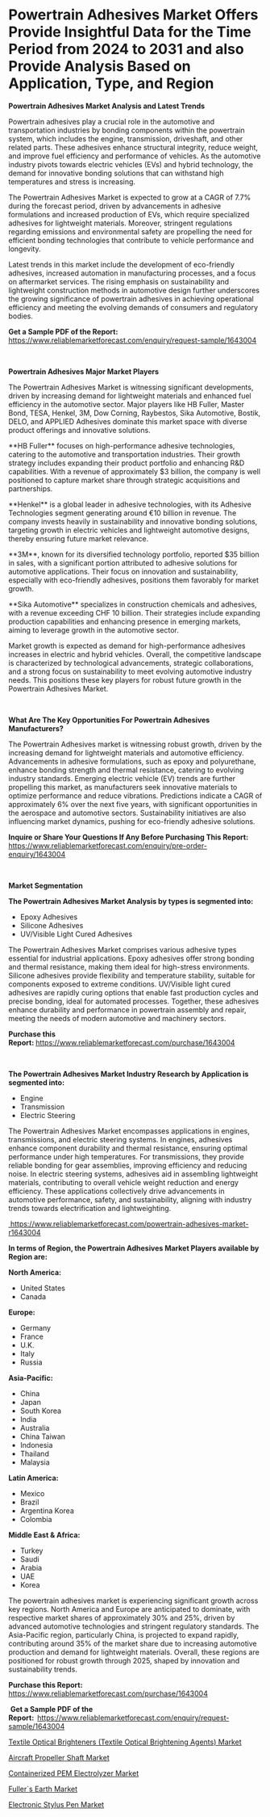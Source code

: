 <p><h1>Powertrain Adhesives Market Offers Provide Insightful Data for the Time Period from 2024 to 2031 and also Provide Analysis Based on Application, Type, and Region</h1></p><p><strong>Powertrain Adhesives Market Analysis and Latest Trends</strong></p>
<p><p>Powertrain adhesives play a crucial role in the automotive and transportation industries by bonding components within the powertrain system, which includes the engine, transmission, driveshaft, and other related parts. These adhesives enhance structural integrity, reduce weight, and improve fuel efficiency and performance of vehicles. As the automotive industry pivots towards electric vehicles (EVs) and hybrid technology, the demand for innovative bonding solutions that can withstand high temperatures and stress is increasing.</p><p>The Powertrain Adhesives Market is expected to grow at a CAGR of 7.7% during the forecast period, driven by advancements in adhesive formulations and increased production of EVs, which require specialized adhesives for lightweight materials. Moreover, stringent regulations regarding emissions and environmental safety are propelling the need for efficient bonding technologies that contribute to vehicle performance and longevity. </p><p>Latest trends in this market include the development of eco-friendly adhesives, increased automation in manufacturing processes, and a focus on aftermarket services. The rising emphasis on sustainability and lightweight construction methods in automotive design further underscores the growing significance of powertrain adhesives in achieving operational efficiency and meeting the evolving demands of consumers and regulatory bodies.</p></p>
<p><strong>Get a Sample PDF of the Report:&nbsp;</strong> <a href="https://www.reliablemarketforecast.com/enquiry/request-sample/1643004?utm_campaign=1082&utm_medium=2&utm_source=Github&utm_content=ia&utm_term=30102024&utm_id=powertrain-adhesives">https://www.reliablemarketforecast.com/enquiry/request-sample/1643004</a></p>
<p>&nbsp;</p>
<p><strong>Powertrain Adhesives Major Market Players</strong></p>
<p><p>The Powertrain Adhesives Market is witnessing significant developments, driven by increasing demand for lightweight materials and enhanced fuel efficiency in the automotive sector. Major players like HB Fuller, Master Bond, TESA, Henkel, 3M, Dow Corning, Raybestos, Sika Automotive, Bostik, DELO, and APPLIED Adhesives dominate this market space with diverse product offerings and innovative solutions.</p><p>**HB Fuller** focuses on high-performance adhesive technologies, catering to the automotive and transportation industries. Their growth strategy includes expanding their product portfolio and enhancing R&D capabilities. With a revenue of approximately $3 billion, the company is well positioned to capture market share through strategic acquisitions and partnerships.</p><p>**Henkel** is a global leader in adhesive technologies, with its Adhesive Technologies segment generating around €10 billion in revenue. The company invests heavily in sustainability and innovative bonding solutions, targeting growth in electric vehicles and lightweight automotive designs, thereby ensuring future market relevance.</p><p>**3M**, known for its diversified technology portfolio, reported $35 billion in sales, with a significant portion attributed to adhesive solutions for automotive applications. Their focus on innovation and sustainability, especially with eco-friendly adhesives, positions them favorably for market growth.</p><p>**Sika Automotive** specializes in construction chemicals and adhesives, with a revenue exceeding CHF 10 billion. Their strategies include expanding production capabilities and enhancing presence in emerging markets, aiming to leverage growth in the automotive sector.</p><p>Market growth is expected as demand for high-performance adhesives increases in electric and hybrid vehicles. Overall, the competitive landscape is characterized by technological advancements, strategic collaborations, and a strong focus on sustainability to meet evolving automotive industry needs. This positions these key players for robust future growth in the Powertrain Adhesives Market.</p></p>
<p>&nbsp;</p>
<p><strong>What Are The Key Opportunities For Powertrain Adhesives Manufacturers?</strong></p>
<p><p>The Powertrain Adhesives market is witnessing robust growth, driven by the increasing demand for lightweight materials and automotive efficiency. Advancements in adhesive formulations, such as epoxy and polyurethane, enhance bonding strength and thermal resistance, catering to evolving industry standards. Emerging electric vehicle (EV) trends are further propelling this market, as manufacturers seek innovative materials to optimize performance and reduce vibrations. Predictions indicate a CAGR of approximately 6% over the next five years, with significant opportunities in the aerospace and automotive sectors. Sustainability initiatives are also influencing market dynamics, pushing for eco-friendly adhesive solutions.</p></p>
<p><strong>Inquire or Share Your Questions If Any Before Purchasing This Report:</strong> <a href="https://www.reliablemarketforecast.com/enquiry/pre-order-enquiry/1643004?utm_campaign=1082&utm_medium=2&utm_source=Github&utm_content=ia&utm_term=30102024&utm_id=powertrain-adhesives">https://www.reliablemarketforecast.com/enquiry/pre-order-enquiry/1643004</a></p>
<p>&nbsp;</p>
<p><strong>Market Segmentation</strong></p>
<p><strong>The Powertrain Adhesives Market Analysis by types is segmented into:</strong></p>
<p><ul><li>Epoxy Adhesives</li><li>Silicone Adhesives</li><li>UV/Visible Light Cured Adhesives</li></ul></p>
<p><p>The Powertrain Adhesives Market comprises various adhesive types essential for industrial applications. Epoxy adhesives offer strong bonding and thermal resistance, making them ideal for high-stress environments. Silicone adhesives provide flexibility and temperature stability, suitable for components exposed to extreme conditions. UV/Visible light cured adhesives are rapidly curing options that enable fast production cycles and precise bonding, ideal for automated processes. Together, these adhesives enhance durability and performance in powertrain assembly and repair, meeting the needs of modern automotive and machinery sectors.</p></p>
<p><strong>Purchase this Report:&nbsp;</strong><a href="https://www.reliablemarketforecast.com/purchase/1643004?utm_campaign=1082&utm_medium=2&utm_source=Github&utm_content=ia&utm_term=30102024&utm_id=powertrain-adhesives">https://www.reliablemarketforecast.com/purchase/1643004</a></p>
<p>&nbsp;</p>
<p><strong>The Powertrain Adhesives Market Industry Research by Application is segmented into:</strong></p>
<p><ul><li>Engine</li><li>Transmission</li><li>Electric Steering</li></ul></p>
<p><p>The Powertrain Adhesives Market encompasses applications in engines, transmissions, and electric steering systems. In engines, adhesives enhance component durability and thermal resistance, ensuring optimal performance under high temperatures. For transmissions, they provide reliable bonding for gear assemblies, improving efficiency and reducing noise. In electric steering systems, adhesives aid in assembling lightweight materials, contributing to overall vehicle weight reduction and energy efficiency. These applications collectively drive advancements in automotive performance, safety, and sustainability, aligning with industry trends towards electrification and lightweighting.</p></p>
<p><a href="https://www.reliablemarketforecast.com/powertrain-adhesives-market-r1643004?utm_campaign=1082&utm_medium=2&utm_source=Github&utm_content=ia&utm_term=30102024&utm_id=powertrain-adhesives">&nbsp;https://www.reliablemarketforecast.com/powertrain-adhesives-market-r1643004</a></p>
<p><strong>In terms of Region, the Powertrain Adhesives Market Players available by Region are:</strong></p>
<p>
    <p> <strong> North America: </strong>
        <ul>
            <li>United States</li>
            <li>Canada</li>
        </ul>
        </p> 
    <p> <strong> Europe: </strong>
        <ul>
            <li>Germany</li>
            <li>France</li>
            <li>U.K.</li>
            <li>Italy</li>
            <li>Russia</li>
        </ul>
        </p> 
    <p> <strong> Asia-Pacific: </strong>
        <ul>
            <li>China</li>
            <li>Japan</li>
            <li>South Korea</li>
            <li>India</li>
            <li>Australia</li>
            <li>China Taiwan</li>
            <li>Indonesia</li>
            <li>Thailand</li>
            <li>Malaysia</li>
        </ul>
        </p> 
    <p> <strong> Latin America: </strong>
        <ul>
            <li>Mexico</li>
            <li>Brazil</li>
            <li>Argentina Korea</li>
            <li>Colombia</li>
        </ul>
        </p> 
    <p> <strong> Middle East & Africa: </strong>
        <ul>
            <li>Turkey</li>
            <li>Saudi</li>
            <li>Arabia</li>
            <li>UAE</li>
            <li>Korea</li>
        </ul>
    </p>
    </p>
<p><p>The powertrain adhesives market is experiencing significant growth across key regions. North America and Europe are anticipated to dominate, with respective market shares of approximately 30% and 25%, driven by advanced automotive technologies and stringent regulatory standards. The Asia-Pacific region, particularly China, is projected to expand rapidly, contributing around 35% of the market share due to increasing automotive production and demand for lightweight materials. Overall, these regions are positioned for robust growth through 2025, shaped by innovation and sustainability trends.</p></p>
<p><strong>Purchase this Report: </strong><a href="https://www.reliablemarketforecast.com/purchase/1643004?utm_campaign=1082&utm_medium=2&utm_source=Github&utm_content=ia&utm_term=30102024&utm_id=powertrain-adhesives">https://www.reliablemarketforecast.com/purchase/1643004</a></p>
<p>&nbsp;<strong>Get a Sample PDF of the Report:&nbsp;&nbsp;</strong><a href="https://www.reliablemarketforecast.com/enquiry/request-sample/1643004?utm_campaign=1082&utm_medium=2&utm_source=Github&utm_content=ia&utm_term=30102024&utm_id=powertrain-adhesives">https://www.reliablemarketforecast.com/enquiry/request-sample/1643004</a></p>
<p><strong></strong></p>
<p><p><a href="https://github.com/cleora2ime/Market-Research-Report-List-1/blob/main/textile-optical-brighteners-textile-optical-brightening-agents-market.md?utm_campaign=1082&utm_medium=2&utm_source=Github&utm_content=ia&utm_term=30102024&utm_id=powertrain-adhesives">Textile Optical Brighteners (Textile Optical Brightening Agents) Market</a></p><p><a href="https://www.linkedin.com/pulse/aircraft-propeller-shaft-market-investigation-industry-evolution-upkwc?utm_campaign=1082&utm_medium=2&utm_source=Github&utm_content=ia&utm_term=30102024&utm_id=powertrain-adhesives">Aircraft Propeller Shaft Market</a></p><p><a href="https://issuu.com/reportprime-2/docs/containerized-pem-electrolyzer-mark_bf147801a08b6a?utm_campaign=1082&utm_medium=2&utm_source=Github&utm_content=ia&utm_term=30102024&utm_id=powertrain-adhesives">Containerized PEM Electrolyzer Market</a></p><p><a href="https://github.com/marcouhbmammoc/Market-Research-Report-List-1/blob/main/fullers-earth-market.md?utm_campaign=1082&utm_medium=2&utm_source=Github&utm_content=ia&utm_term=30102024&utm_id=powertrain-adhesives">Fuller`s Earth Market</a></p><p><a href="https://www.linkedin.com/pulse/disruption-innovation-electronic-stylus-pen-industry-market-1unhc?utm_campaign=1082&utm_medium=2&utm_source=Github&utm_content=ia&utm_term=30102024&utm_id=powertrain-adhesives">Electronic Stylus Pen Market</a></p></p>